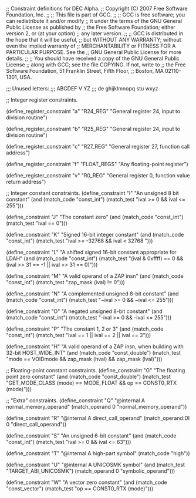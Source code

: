 ;; Constraint definitions for DEC Alpha.
;; Copyright (C) 2007 Free Software Foundation, Inc.
;;
;; This file is part of GCC.
;;
;; GCC is free software; you can redistribute it and/or modify
;; it under the terms of the GNU General Public License as published by
;; the Free Software Foundation; either version 2, or (at your option)
;; any later version.
;;
;; GCC is distributed in the hope that it will be useful,
;; but WITHOUT ANY WARRANTY; without even the implied warranty of
;; MERCHANTABILITY or FITNESS FOR A PARTICULAR PURPOSE.  See the
;; GNU General Public License for more details.
;;
;; You should have received a copy of the GNU General Public License
;; along with GCC; see the file COPYING.  If not, write to
;; the Free Software Foundation, 51 Franklin Street, Fifth Floor,
;; Boston, MA 02110-1301, USA.

;;; Unused letters:
;;;    ABCDEF               V  YZ
;;;       de ghijklmnopq stu wxyz

;; Integer register constraints.

(define_register_constraint "a" "R24_REG"
 "General register 24, input to division routine")

(define_register_constraint "b" "R25_REG"
 "General register 24, input to division routine")

(define_register_constraint "c" "R27_REG"
 "General register 27, function call address")

(define_register_constraint "f" "FLOAT_REGS"
 "Any floating-point register")

(define_register_constraint "v" "R0_REG"
 "General register 0, function value return address")

;; Integer constant constraints.
(define_constraint "I"
  "An unsigned 8 bit constant"
  (and (match_code "const_int")
       (match_test "ival >= 0 && ival <= 255")))

(define_constraint "J"
  "The constant zero"
  (and (match_code "const_int")
       (match_test "ival == 0")))

(define_constraint "K"
  "Signed 16-bit integer constant"
  (and (match_code "const_int")
       (match_test "ival >= -32768 && ival < 32768 ")))

(define_constraint "L"
  "A shifted signed 16-bit constant appropriate for LDAH"
  (and (match_code "const_int")
       (match_test "(ival & 0xffff) == 0
		    && (ival >> 31 == -1 || ival >> 31 == 0)")))

(define_constraint "M"
  "A valid operand of a ZAP insn"
  (and (match_code "const_int")
       (match_test "zap_mask (ival) != 0")))

(define_constraint "N"
  "A complemented unsigned 8-bit constant"
  (and (match_code "const_int")
       (match_test "~ival >= 0 && ~ival <= 255")))

(define_constraint "O"
  "A negated unsigned 8-bit constant"
  (and (match_code "const_int")
       (match_test "-ival >= 0 && -ival <= 255")))

(define_constraint "P"
  "The constant 1, 2 or 3"
  (and (match_code "const_int")
       (match_test "ival == 1 || ival == 2 || ival == 3")))

(define_constraint "H"
  "A valid operand of a ZAP insn, when building with 32-bit HOST_WIDE_INT"
  (and (match_code "const_double")
       (match_test "mode == VOIDmode && zap_mask (hval) && zap_mask (lval)")))

;; Floating-point constant constraints.
(define_constraint "G"
  "The floating point zero constant"
  (and (match_code "const_double")
       (match_test "GET_MODE_CLASS (mode) == MODE_FLOAT
		    && op == CONST0_RTX (mode)")))

;; "Extra" constraints.
(define_constraint "Q"
  "@internal A normal_memory_operand"
  (match_operand 0 "normal_memory_operand"))

(define_constraint "R"
  "@internal A direct_call_operand"
  (match_operand:DI 0 "direct_call_operand"))

(define_constraint "S"
  "An unsigned 6-bit constant"
  (and (match_code "const_int")
       (match_test "ival >= 0 && ival <= 63")))

(define_constraint "T"
  "@internal A high-part symbol"
  (match_code "high"))

(define_constraint "U"
  "@internal A UNICOSMK symbol"
  (and (match_test "TARGET_ABI_UNICOSMK")
       (match_operand 0 "symbolic_operand")))

(define_constraint "W"
  "A vector zero constant"
  (and (match_code "const_vector")
       (match_test "op == CONST0_RTX (mode)")))
